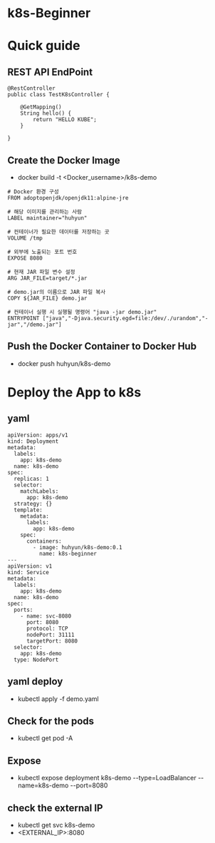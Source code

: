 # k8s-Beginner
# Quick guide

## REST API EndPoint
```
@RestController
public class TestK8sController {

    @GetMapping()
    String hello() {
        return "HELLO KUBE";
    }

}
```
## Create the Docker Image
- docker build -t <Docker_username>/k8s-demo
```
# Docker 환경 구성
FROM adoptopenjdk/openjdk11:alpine-jre

# 해당 이미지를 관리하는 사람
LABEL maintainer="huhyun"

# 컨테이너가 필요한 데이터를 저장하는 곳
VOLUME /tmp

# 외부에 노출되는 포트 번호
EXPOSE 8080

# 현재 JAR 파일 변수 설정
ARG JAR_FILE=target/*.jar

# demo.jar의 이름으로 JAR 파일 복사
COPY ${JAR_FILE} demo.jar

# 컨테이너 실행 시 실행될 명령어 "java -jar demo.jar"
ENTRYPOINT ["java","-Djava.security.egd=file:/dev/./urandom","-jar","/demo.jar"]
```

## Push the Docker Container to Docker Hub
-  docker push huhyun/k8s-demo  

# Deploy the App to k8s

## yaml
```
apiVersion: apps/v1
kind: Deployment
metadata:
  labels:
    app: k8s-demo
  name: k8s-demo
spec:
  replicas: 1
  selector:
    matchLabels:
      app: k8s-demo
  strategy: {}
  template:
    metadata:
      labels:
        app: k8s-demo
    spec:
      containers:
        - image: huhyun/k8s-demo:0.1
          name: k8s-beginner
---
apiVersion: v1
kind: Service
metadata:
  labels:
    app: k8s-demo
  name: k8s-demo
spec:
  ports:
    - name: svc-8080
      port: 8080
      protocol: TCP
      nodePort: 31111
      targetPort: 8080
  selector:
    app: k8s-demo
  type: NodePort
```

## yaml deploy
- kubectl apply -f demo.yaml  

## Check for the pods
- kubectl get pod -A

## Expose
- kubectl expose deployment k8s-demo --type=LoadBalancer --name=k8s-demo --port=8080  

## check the external IP
- kubectl get svc k8s-demo  
- <EXTERNAL_IP>:8080






